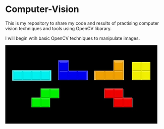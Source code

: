 # Computer-Vision

This is my repository to share my code and results of practising computer vision techniques and tools using OpenCV libarary. 

I will begin wtih basic OpenCV techniques to manipulate images.

![alt text](https://github.com/ujhoang/computer-vision/blob/master/2.%20Image%20processing/images/Masked%20Tetris.jpg)
